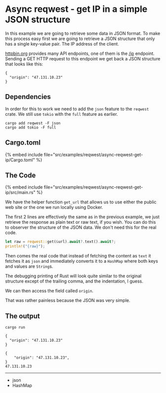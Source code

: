 # Async reqwest - get IP in a simple JSON structure

In this example we are going to retrieve some data in JSON format. To make this process easy first we are going to retrieve a JSON structure that only has a single key-value pair. The IP address of the client.

[httpbin.org](https://httpbin.org/) provides many API endpoints, one of them is the [/ip](https://httpbin.org/ip) endpoint. Sending a GET HTTP request to this endpoint we get back a JSON structure that looks like this:

```
{
  "origin": "47.131.10.23"
}
```


## Dependencies

In order for this to work we need to add the `json` feature to the `reqwest` crate. We still use `tokio` with the `full` feature as earlier.

```
cargo add reqwest -F json
cargo add tokio -F full
```

## Cargo.toml

{% embed include file="src/examples/reqwest/async-reqwest-get-ip/Cargo.toml" %}

## The Code

{% embed include file="src/examples/reqwest/async-reqwest-get-ip/src/main.rs" %}

We have the helper function `get_url` that allows us to use either the public web site or the one we run locally using Docker.

The first 2 lines are effectively the same as in the previous example, we just retrieve the response as plain text or raw text, if you wish. You can do this to observer the structure of the JSON data.
We don't need this for the real code.

```rust
let raw = reqwest::get(&url).await?.text().await?;
println!("{raw}");
```

Then comes the real code that instead of fetching the content as `text` it fetches it as `json` and immediately converts it to a `HashMap` where both keys and values are `String`s.

The debugging printing of Rust will look quite similar to the original structure except of the trailing comma, and the indentation, I guess.

We can then access the field called `origin`.

That was rather painless because the JSON was very simple.


## The output

```
cargo run
```


```
{
  "origin": "47.131.10.23"
}

{
    "origin": "47.131.10.23",
}
47.131.10.23
```

---

* json
* HashMap


